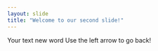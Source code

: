 ```yaml
---
layout: slide
title: "Welcome to our second slide!"
---
```

Your text new word
Use the left arrow to go back!
